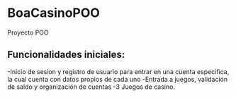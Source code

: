 # BoaCasinoPOO
Proyecto POO
## Funcionalidades iniciales:
-Inicio de sesion y registro de usuario para entrar en una cuenta especifica, la cual cuenta con datos propios de cada uno
-Entrada a juegos, validación de saldo y organización de cuentas
-3 Juegos de casino.